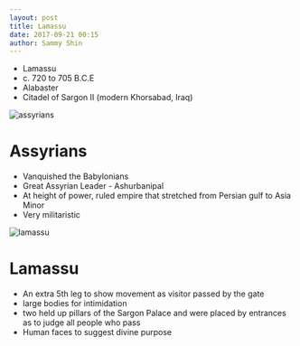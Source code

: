 ```yaml
---
layout: post
title: Lamassu
date: 2017-09-21 00:15
author: Sammy Shin
---
```


* Lamassu
* c. 720 to 705 B.C.E
* Alabaster
* Citadel of Sargon II (modern Khorsabad, Iraq)

![assyrians]

# Assyrians
* Vanquished the Babylonians
* Great Assyrian Leader - Ashurbanipal
* At height of power, ruled empire that stretched from Persian gulf to Asia Minor
* Very militaristic


![lamassu]

# Lamassu
* An extra 5th leg to show movement as visitor passed by the gate
* large bodies for intimidation
* two held up pillars of the Sargon Palace and were placed by entrances as to judge all people who pass
* Human faces to suggest divine purpose

[assyrians]: https://upload.wikimedia.org/wikipedia/commons/2/26/Ancient_Egypt_and_Mesopotamia_c._1450_BC.png
[lamassu]: https://upload.wikimedia.org/wikipedia/commons/9/9f/Door_guardian_figure_%28Lamassu%29_from_Nimrud_2.jpg
